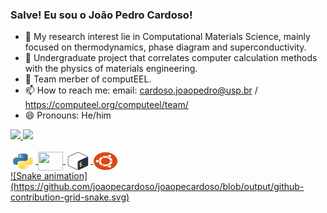 ### Salve! Eu sou o João Pedro Cardoso!

- 🚀 My research interest lie in Computational Materials Science, mainly focused on thermodynamics, phase diagram and superconductivity.
- 🌱 Undergraduate project that correlates computer calculation methods with the physics of materials engineering.
- 💪 Team merber of computEEL.
- 📫 How to reach me: email: cardoso.joaopedro@usp.br / https://computeel.org/computeel/team/
- 😄 Pronouns: He/him

<div>
  <a href="https://github.com/joaopecardoso/github-readme-stats">
  <img height="180em" src="https://github-readme-stats.vercel.app/api?username=joaopecardoso&show_icons=true&theme=merko&include_all_commits=true&count_private=true"/>
  <img height="180em" src="https://github-readme-stats.vercel.app/api/top-langs/?username=joaopecardoso&layout=compact&langs_count=16&theme=merko"/>
  </div>  
  

<div style="display: inline_block"><br>
  <img align="center" height="30" width="40" src="https://raw.githubusercontent.com/devicons/devicon/master/icons/python/python-original.svg">
  <img align="center" height="30" width="40" src="https://cdn.jsdelivr.net/gh/devicons/devicon/icons/latex/latex-original.svg">
  <img align="center" height="30" width="40" src="https://raw.githubusercontent.com/devicons/devicon/master/icons/bash/bash-original.svg">
  <img align="center" height="30" width="40" src="https://raw.githubusercontent.com/devicons/devicon/master/icons/ubuntu/ubuntu-plain.svg">
</div>
  
<div>
  ![Snake animation](https://github.com/joaopecardoso/joaopecardoso/blob/output/github-contribution-grid-snake.svg)
  </div>
